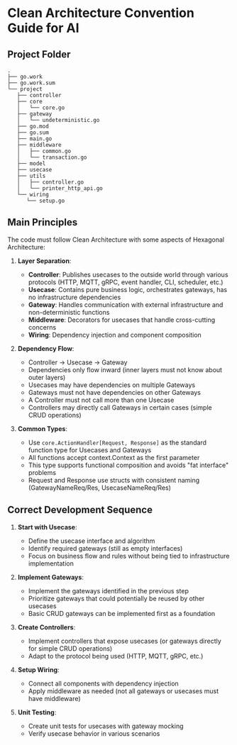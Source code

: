 # Clean Architecture Convention Guide for AI

## Project Folder 

```
.
├── go.work
├── go.work.sum
└── project
   ├── controller
   ├── core
   │   └── core.go
   ├── gateway
   │   └── undeterministic.go
   ├── go.mod
   ├── go.sum
   ├── main.go
   ├── middleware
   │   ├── common.go
   │   └── transaction.go
   ├── model
   ├── usecase
   ├── utils
   │   ├── controller.go
   │   └── printer_http_api.go
   └── wiring
      └── setup.go
```


## Main Principles

The code must follow Clean Architecture with some aspects of Hexagonal Architecture:

1. **Layer Separation**:
   - **Controller**: Publishes usecases to the outside world through various protocols (HTTP, MQTT, gRPC, event handler, CLI, scheduler, etc.)
   - **Usecase**: Contains pure business logic, orchestrates gateways, has no infrastructure dependencies
   - **Gateway**: Handles communication with external infrastructure and non-deterministic functions
   - **Middleware**: Decorators for usecases that handle cross-cutting concerns
   - **Wiring**: Dependency injection and component composition

2. **Dependency Flow**:
   - Controller → Usecase → Gateway
   - Dependencies only flow inward (inner layers must not know about outer layers)
   - Usecases may have dependencies on multiple Gateways
   - Gateways must not have dependencies on other Gateways
   - A Controller must not call more than one Usecase
   - Controllers may directly call Gateways in certain cases (simple CRUD operations)

3. **Common Types**:
   - Use `core.ActionHandler[Request, Response]` as the standard function type for Usecases and Gateways
   - All functions accept context.Context as the first parameter
   - This type supports functional composition and avoids "fat interface" problems
   - Request and Response use structs with consistent naming (GatewayNameReq/Res, UsecaseNameReq/Res)

## Correct Development Sequence

1. **Start with Usecase**: 
   - Define the usecase interface and algorithm
   - Identify required gateways (still as empty interfaces)
   - Focus on business flow and rules without being tied to infrastructure implementation

2. **Implement Gateways**:
   - Implement the gateways identified in the previous step
   - Prioritize gateways that could potentially be reused by other usecases
   - Basic CRUD gateways can be implemented first as a foundation

3. **Create Controllers**:
   - Implement controllers that expose usecases (or gateways directly for simple CRUD operations)
   - Adapt to the protocol being used (HTTP, MQTT, gRPC, etc.)

4. **Setup Wiring**:
   - Connect all components with dependency injection
   - Apply middleware as needed (not all gateways or usecases must have middleware)

5. **Unit Testing**:
   - Create unit tests for usecases with gateway mocking
   - Verify usecase behavior in various scenarios
